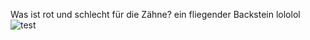 Was ist rot und schlecht für die Zähne?
ein fliegender Backstein lololol
![test](http://bhilburn.org/content/images/2014/11/roflcopter.gif)
